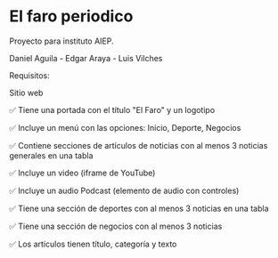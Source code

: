 # El faro periodico

Proyecto para instituto AIEP.

Daniel Aguila - Edgar Araya - Luis Vilches

Requisitos: 

Sitio web 

✅ Tiene una portada con el título "El Faro" y un logotipo

✅ Incluye un menú con las opciones: Inicio, Deporte, Negocios

✅ Contiene secciones de artículos de noticias con al menos 3 noticias generales en una tabla

✅ Incluye un video (iframe de YouTube)

✅ Incluye un audio Podcast (elemento de audio con controles)

✅ Tiene una sección de deportes con al menos 3 noticias en una tabla

✅ Tiene una sección de negocios con al menos 3 noticias

✅ Los artículos tienen título, categoría y texto
